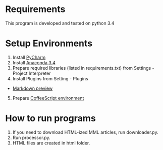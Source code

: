 Requirements
==============
This program is developed and tested on python 3.4

Setup Environments
================================
1. Install [PyCharm](https://www.jetbrains.com/pycharm/)
2. Install [Anaconda 3.4](http://continuum.io/downloads#py34)
3. Prepare required libraries (listed in requirements.txt) from Settings - Project Interpreter
4. Install Plugins from Setting - Plugins
  * [Markdown preview](https://plugins.jetbrains.com/plugin/5970?pr=phpStorm)
5. Prepare [CoffeeScript environment](https://www.jetbrains.com/pycharm/webhelp/transpiling-coffeescript-to-javascript.html)

How to run programs
================================
1. If you need to download HTML-ized MML articles, run downloader.py.
2. Run processor.py.
3. HTML files are created in html folder.